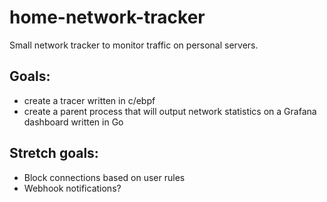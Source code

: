 # home-network-tracker
Small network tracker to monitor traffic on personal servers.

Goals:
-

- create a tracer written in c/ebpf
- create a parent process that will output network statistics on a Grafana dashboard written in Go

Stretch goals:
-

- Block connections based on user rules
- Webhook notifications?
